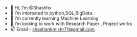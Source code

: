 - 👋 Hi, I’m @Shashhx
- 👀 I’m interested in python,SQL,BigData.
- 🌱 I’m currently learning Machine Learning
- 💞️ I’m looking to work with Research Paper , Project works
- 📫 Email - shashankmishr71@gmail.com

<!---
Shashhx/Shashhx is a ✨ special ✨ repository because its `README.md` (this file) appears on your GitHub profile.
You can click the Preview link to take a look at your changes.
--->
